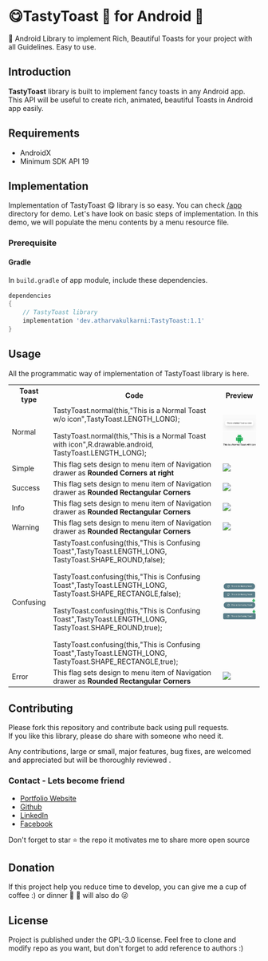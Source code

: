 # 😋TastyToast 🍞 for Android 📱

📱 Android Library to implement Rich, Beautiful Toasts for your project with all Guidelines. Easy to use.

<a name="introduction"></a>
## Introduction
**TastyToast** library is built to implement fancy toasts in any Android app. This API will be useful to create rich, animated, beautiful Toasts in Android app easily. 

<a name="requirements"></a>
## Requirements
- AndroidX
- Minimum SDK API 19

<a name="implementation"></a>
## Implementation
Implementation of TastyToast 😋 library is so easy. You can check [/app](/app) directory for demo. Let's have look on basic steps of implementation.
In this demo, we will populate the menu contents by a menu resource file.
<a name="prerequisite"></a>
### Prerequisite
#### Gradle
In `build.gradle` of app module, include these dependencies.
```groovy
dependencies 
{
    // TastyToast library
    implementation 'dev.atharvakulkarni:TastyToast:1.1'
}
```

## Usage

All the programmatic way of implementation of TastyToast library is here.

<table style="width:100%">
  <tr>
    <th>Toast type</th>
    <th>Code</th> 
    <th>Preview</th>
  </tr>
  <tr>
    <td>Normal</td>
    <td>TastyToast.normal(this,"This is a Normal Toast w/o icon",TastyToast.LENGTH_LONG); <BR><BR> 
         TastyToast.normal(this,"This is a Normal Toast with icon",R.drawable.android, TastyToast.LENGTH_LONG);</td> 
    <td><img src="images/Normal.jpg" width="150" alt="normal toast"/></td>
  </tr>    
  <tr>
    <td>Simple</td>
    <td>This flag sets design to menu item of Navigation drawer as <b>Rounded Corners at right</b></td> 
    <td><img src="Images/RoundRightFull.png"/></td>
  </tr>
  <tr>
    <td>Success</td>
    <td>This flag sets design to menu item of Navigation drawer as <b>Rounded Rectangular Corners</b></td> 
    <td><img src="Images/RoundRectFull.png"/></td>
  </tr>  
  <tr>
    <td>Info</td>
    <td>This flag sets design to menu item of Navigation drawer as <b>Rounded Rectangular Corners</b></td> 
    <td><img src="Images/RoundRectFull.png"/></td>
  </tr>
  <tr>
    <td>Warning</td>
    <td>This flag sets design to menu item of Navigation drawer as <b>Rounded Rectangular Corners</b></td> 
    <td><img src="Images/RoundRectFull.png"/></td>
  </tr>
  <tr>
    <td>Confusing</td>
    <td>TastyToast.confusing(this,"This is Confusing Toast",TastyToast.LENGTH_LONG, TastyToast.SHAPE_ROUND,false);  <BR><BR>
        TastyToast.confusing(this,"This is Confusing Toast",TastyToast.LENGTH_LONG, TastyToast.SHAPE_RECTANGLE,false);  <BR><BR>
        TastyToast.confusing(this,"This is Confusing Toast",TastyToast.LENGTH_LONG, TastyToast.SHAPE_ROUND,true);  <BR><BR>
        TastyToast.confusing(this,"This is Confusing Toast",TastyToast.LENGTH_LONG, TastyToast.SHAPE_RECTANGLE,true);</b></td> 
    <td><img src="images/confusing.jpg" width="150"/></td>
  </tr>
  <tr>
    <td>Error</td>
    <td>This flag sets design to menu item of Navigation drawer as <b>Rounded Rectangular Corners</b></td> 
    <td><img src="Images/RoundRectFull.png"/></td>
  </tr>  
</table>


<a name="contributing"></a>
## Contributing
Please fork this repository and contribute back using pull requests. <BR>
If you like this library, please do share with someone who need it.

Any contributions, large or small, major features, bug fixes, are welcomed and appreciated but will be thoroughly reviewed .

<a name="contact"></a>
### Contact - Lets become friend

<ul>
  <li><a href = "https://kulkarniatharva.github.io/">Portfolio Website </a></li>
  <li><a href = "https://github.com/KulkarniAtharva">Github</a></li>
  <li><a href = "https://www.linkedin.com/in/atharva-kulkarni-146279187/">LinkedIn</a></li>
  <li><a href = "https://www.facebook.com/atharva.kulkarni.96343/">Facebook</a></li>
</ul>

Don't forget to star ⭐ the repo it motivates me to share more open source


<a name="donation"></a>
## Donation
If this project help you reduce time to develop, you can give me a cup of coffee :) or dinner 🍕 🍔 will also do 😜





<a name="license"></a>
## License
Project is published under the GPL-3.0 license. Feel free to clone and modify repo as you want, but don't forget to add reference to authors :)
